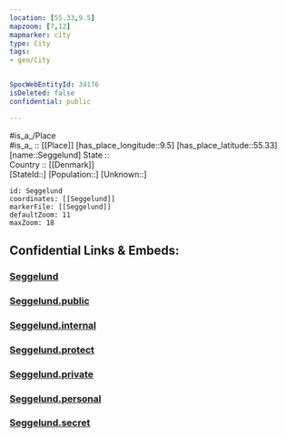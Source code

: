 ```yaml
---
location: [55.33,9.5] 
mapzoom: [7,12] 
mapmarker: city 
type: City
tags:
- geo/City


SpocWebEntityId: 34176
isDeleted: false
confidential: public

---
```

#is_a_/Place  
#is_a_ :: [[Place]] 
[has_place_longitude::9.5] 
[has_place_latitude::55.33] 
[name::Seggelund] 
State ::  
Country :: [[Denmark]]  
[StateId::] 
[Population::] 
[Unknown::] 


```leaflet
id: Seggelund
coordinates: [[Seggelund]] 
markerFile: [[Seggelund]] 
defaultZoom: 11 
maxZoom: 18
```


## Confidential Links & Embeds: 

### [Seggelund](/_Standards/Earth/Continent/Europe/Europe~North/Denmark/Regions~Denmark/Syddanmark/City/Seggelund.md) 

### [Seggelund.public](/_public/Earth/Continent/Europe/Europe~North/Denmark/Regions~Denmark/Syddanmark/City/Seggelund.public.md) 

### [Seggelund.internal](/_internal/Earth/Continent/Europe/Europe~North/Denmark/Regions~Denmark/Syddanmark/City/Seggelund.internal.md) 

### [Seggelund.protect](/_protect/Earth/Continent/Europe/Europe~North/Denmark/Regions~Denmark/Syddanmark/City/Seggelund.protect.md) 

### [Seggelund.private](/_private/Earth/Continent/Europe/Europe~North/Denmark/Regions~Denmark/Syddanmark/City/Seggelund.private.md) 

### [Seggelund.personal](/_personal/Earth/Continent/Europe/Europe~North/Denmark/Regions~Denmark/Syddanmark/City/Seggelund.personal.md) 

### [Seggelund.secret](/_secret/Earth/Continent/Europe/Europe~North/Denmark/Regions~Denmark/Syddanmark/City/Seggelund.secret.md)

